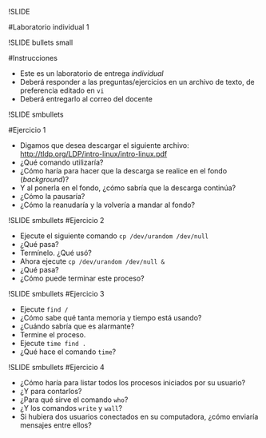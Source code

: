 !SLIDE 

#Laboratorio individual 1

!SLIDE bullets small

#Instrucciones

* Este es un laboratorio de entrega _individual_
* Deberá responder a las preguntas/ejercicios 
  en un archivo de texto, de preferencia editado en `vi`
* Deberá entregarlo al correo del docente

!SLIDE smbullets

#Ejercicio 1

* Digamos que desea descargar el siguiente archivo:
  <http://tldp.org/LDP/intro-linux/intro-linux.pdf>
* ¿Qué comando utilizaría?
* ¿Cómo haría para hacer que la descarga se realice 
  en el fondo (_background_)?
* Y al ponerla en el fondo, ¿cómo sabría que la descarga continúa?
* ¿Cómo la pausaría?
* ¿Cómo la reanudaría y la volvería a mandar al fondo?

!SLIDE smbullets
#Ejercicio 2

* Ejecute el siguiente comando `cp /dev/urandom /dev/null`
* ¿Qué pasa?
* Termínelo. ¿Qué usó?
* Ahora ejecute `cp /dev/urandom /dev/null &`
* ¿Qué pasa?
* ¿Cómo puede terminar este proceso?


!SLIDE smbullets
#Ejercicio 3

* Ejecute `find /`
* ¿Cómo sabe qué tanta memoria y tiempo está usando?
* ¿Cuándo sabría que es alarmante?
* Termine el proceso.
* Ejecute `time find .`
* ¿Qué hace el comando `time`?

!SLIDE smbullets
#Ejercicio 4

* ¿Cómo haría para listar todos los procesos iniciados por su usuario?
* ¿Y para contarlos?
* ¿Para qué sirve el comando `who`?
* ¿Y los comandos `write` y `wall`?
* Si hubiera dos usuarios conectados en su computadora, ¿cómo enviaría mensajes entre ellos?


